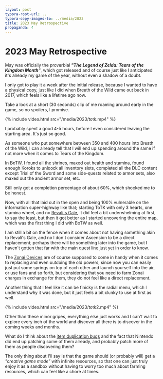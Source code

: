 ```yaml
---
layout: post
typora-root-url: ..
typora-copy-images-to: ../media/2023
title: 2023 May Retrospective
propaganda: 4
---
```


2023 May Retrospective
=========================

May was officially the proverbial ***"The Legend of Zelda: Tears of the Kingdom Month"***, which got released and of course just like I anticipated it's already my game of the year, without even a shadow of a doubt.

I only got to play it a week after the initial release, because I wanted to have a physical copy, just like I did when Breath of the Wild came out back in 2017, which feels like a lifetime ago now.

Take a look at a short (30 seconds) clip of me roaming around early in the game, so no spoilers, I promise.

{% include video.html src="/media/2023/totk.mp4" %}

I probably spent a good 4-5 hours, before I even considered leaving the starting area. It's just so good.

As someone who put somewhere between 350 and 400 hours into Breath of the Wild, I can already tell that I will end up spending around the same if not more when it comes to Tears of the Kingdom.

In BoTW, I found all the shrines, maxed out health and stamina, found enough Koroks to unloock all inventory slots, completed all the DLC content except Trial of the Sword and some side-quests related to armor sets, also maxed out the ancient armor set, etc.

Still only got a completion percentage of about 60%, which shocked me to be honest.

Now, with all that laid out in the open and being 100% vulnerable on the information super-highway like that; starting ToTK with only 3 hearts, one stamina wheel, and no [Revali's Gale][revalisgale], it did feel a bit underwhelming at first, to say the least, but then it got better as I started uncovering the entire map, which was the first thing I did with BoTW as well.

I am still a bit on the fence when it comes about not having something akin to Revali's Gale, and no I don't consider Ascension to be a direct replacement; perhaps there will be something later into the game, but I haven't gotten that far with the main quest line just yet in order to know.

The [Zonai Devices][zonaidevices] are of course supposed to come in handy when it comes to replacing and even outdoing the old powers, since now you can easily just put some springs on top of each other and launch yourself into the air, or use fans and so forth, but considering that you need to farm Zonai charges in exchange for them, they do not feel like a direct replacement.

Another thing that I feel like it can be finicky is the radial menu, which I understand why it was done, but it just feels a bit clunky to use at first as well.

{% include video.html src="/media/2023/totk2.mp4" %}

Other than these minor gripes, everything else just works and I can't wait to explore every inch of the world and discover all there is to discover in the coming weeks and months.

What do I think about the [item duplication bugs][itemdup] and the fact that Nintendo did end up patching some of them already, and probably patch more of them as people discovering them?

The only thing about I'll say is that the game should (or probably will) get a *"creative game mode"* with infinite resources, so that one can just truly enjoy it as a sandbox without having to worry too much about farming resources, which can feel like a chore at times.

[revalisgale]: https://zelda.fandom.com/wiki/Revali%27s_Gale
[zonaidevices]: https://zelda.fandom.com/wiki/Zonai_Devices
[itemdup]: https://www.polygon.com/23738583/zelda-tears-of-the-kingdom-duplicate-items-glitch-patch
